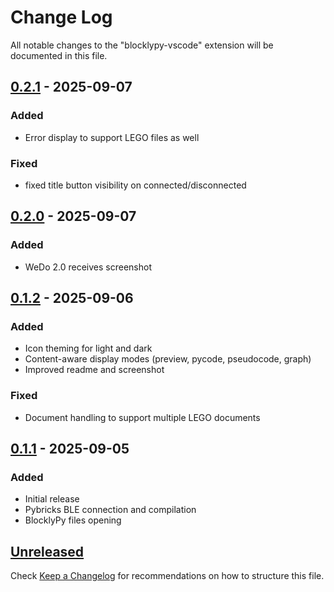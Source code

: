 # Change Log

All notable changes to the "blocklypy-vscode" extension will be documented in this file.

## [0.2.1]() - 2025-09-07

### Added

- Error display to support LEGO files as well

### Fixed

- fixed title button visibility on connected/disconnected

## [0.2.0]() - 2025-09-07

### Added

- WeDo 2.0 receives screenshot

## [0.1.2]() - 2025-09-06

### Added

- Icon theming for light and dark
- Content-aware display modes (preview, pycode, pseudocode, graph)
- Improved readme and screenshot

### Fixed

- Document handling to support multiple LEGO documents

## [0.1.1]() - 2025-09-05

### Added

- Initial release
- Pybricks BLE connection and compilation
- BlocklyPy files opening

## [Unreleased]()

Check [Keep a Changelog](http://keepachangelog.com/) for recommendations on how to structure this file.
